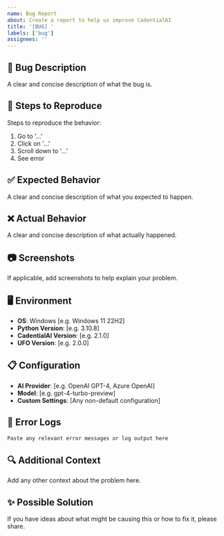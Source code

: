 ```yaml
---
name: Bug Report
about: Create a report to help us improve CadentialAI
title: '[BUG] '
labels: ['bug']
assignees: ''
---
```


## 🐛 Bug Description
A clear and concise description of what the bug is.

## 🔄 Steps to Reproduce
Steps to reproduce the behavior:
1. Go to '...'
2. Click on '...'
3. Scroll down to '...'
4. See error

## ✅ Expected Behavior
A clear and concise description of what you expected to happen.

## ❌ Actual Behavior
A clear and concise description of what actually happened.

## 📷 Screenshots
If applicable, add screenshots to help explain your problem.

## 🖥️ Environment
- **OS**: Windows [e.g. Windows 11 22H2]
- **Python Version**: [e.g. 3.10.8]
- **CadentialAI Version**: [e.g. 2.1.0]
- **UFO Version**: [e.g. 2.0.0]

## 📋 Configuration
- **AI Provider**: [e.g. OpenAI GPT-4, Azure OpenAI]
- **Model**: [e.g. gpt-4-turbo-preview]
- **Custom Settings**: [Any non-default configuration]

## 📝 Error Logs
```
Paste any relevant error messages or log output here
```

## 🔍 Additional Context
Add any other context about the problem here.

## ✨ Possible Solution
If you have ideas about what might be causing this or how to fix it, please share.
